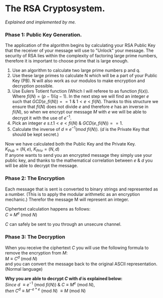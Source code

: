 # The RSA Cryptosystem. 
*Explained and implemented by me.*

### Phase 1: Public Key Generation.
The application of the algorithm begins by calculating your RSA Public Key that the receiver of your message will use to "Unlock" your message.
The security of RSA lies within the complexity of factoring large prime numbers, therefore it is important to choose prime that is large enough.


1. Use an algorithm to calculate two large prime numbers p and q.
2. Use these large primes to calculate N which will be a part of your Public Key (PB). N will also work as our modulos 
to make encryption and decryption possible. 
3. Use Eulers Totient function (Which I will referee to as function $fi(x)$). Where $fi(N) = (p-1)(q-1)$.
In the next step we will find an integer $e$ such that $GCD(e, fi(N)) == 1$ & $1 < e < fi(N)$. 
Thanks to this structure we ensure that $fi(N)$ does not divide $e$ and therefore $e$ has an inverse in $fi(N)$, so when we encrypt our message $M$ with $e$ we will be able to decrypt it with the use of $e^{-1}$.
4. Pick an integer $e\ s.t. 1 < e < fi(N)$ & $GCD(e, fi(N)) == 1$.
5. Calculate the inverse of $d \equiv e^{-1} (mod\ fi(N))$. ($d$ is the Private Key that should be kept secret.)

Now we have calculated both the Public Key and the Private Key.\
$K_{Pub} = (N, e)$, $K_{Priv} = (N, d)$\
If anyone wants to send you an encrypted message they simply use your public key, and thanks to the mathematical correlation between $e$ & $d$ you will be able to decrypt the message.


### Phase 2: The Encryption
Each message that is sent is converted to binary strings and represented as a number. (This is to apply the modular arithmetic as an encryption mechanic.)
Therefor the message M will represent an integer.

Ciphertext calculation happens as follows:\
$C \equiv M^{e}\ (\textrm{mod}\ N)$ 

$C$ can safely be sent to you through an unsecure channel.

### Phase 3: The Decryption
When you receive the ciphertext $C$ you will use the following formula to remove the encryption from $M$:\
$M \equiv C^{d}\ (\textrm{mod}\ N)$\
and you can convert the message back to the original ASCII representation. (Normal language)

**Why you are able to decrypt $C$ with $d$ is explained below:**\
$Since\ d\ \equiv e^{-1}\ (\textrm{mod}\ fi(N))$ & $C \equiv M^{e}\ (\textrm{mod}\ N),$\
$then\ C^{d} \equiv M^{-e\ *\ e}\ (\textrm{mod}\ N)\ \equiv M\ (\textrm{mod}\ N)$ 



